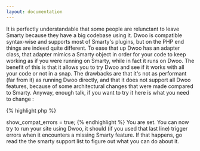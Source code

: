 ```yaml
---
layout: documentation
---
```


It is perfectly understandable that some people are relunctant to leave Smarty because they have a big codebase using it. Dwoo is compatible syntax-wise and supports most of Smarty's plugins, but on the PHP end things are indeed quite different. To ease that up Dwoo has an adapter class, that adapter mimics a Smarty object in order for your code to keep working as if you were running on Smarty, while in fact it runs on Dwoo.
The benefit of this is that it allows you to try Dwoo and see if it works with all your code or not in a snap. The drawbacks are that it's not as performant (far from it) as running Dwoo directly, and that it does not support all Dwoo features, because of some architectural changes that were made compared to Smarty.
Anyway, enough talk, if you want to try it here is what you need to change :

{% highlight php %}
<?php
// Include smarty library
include 'path/to/Smarty.class.php';
 
// Include the main Dwoo class and the Smarty Adapter class
include 'path/to/Dwoo.php'; 
 
// Replace your Smarty class by Dwoo_Smarty_Adapter, i.e. this : 
// $smarty = new Smarty(); 
// Would become : 
$smarty = new \Dwoo\Smarty\Adapter();
 
// If you want to get errors when you use an unsupported feature, enable errors like that
$smarty->show_compat_errors = true;
{% endhighlight %}

You are set. You can now try to run your site using Dwoo, it should (if you used that last line) trigger errors when it encounters a missing Smarty feature. If that happens, go read the the smarty support list to figure out what you can do about it.